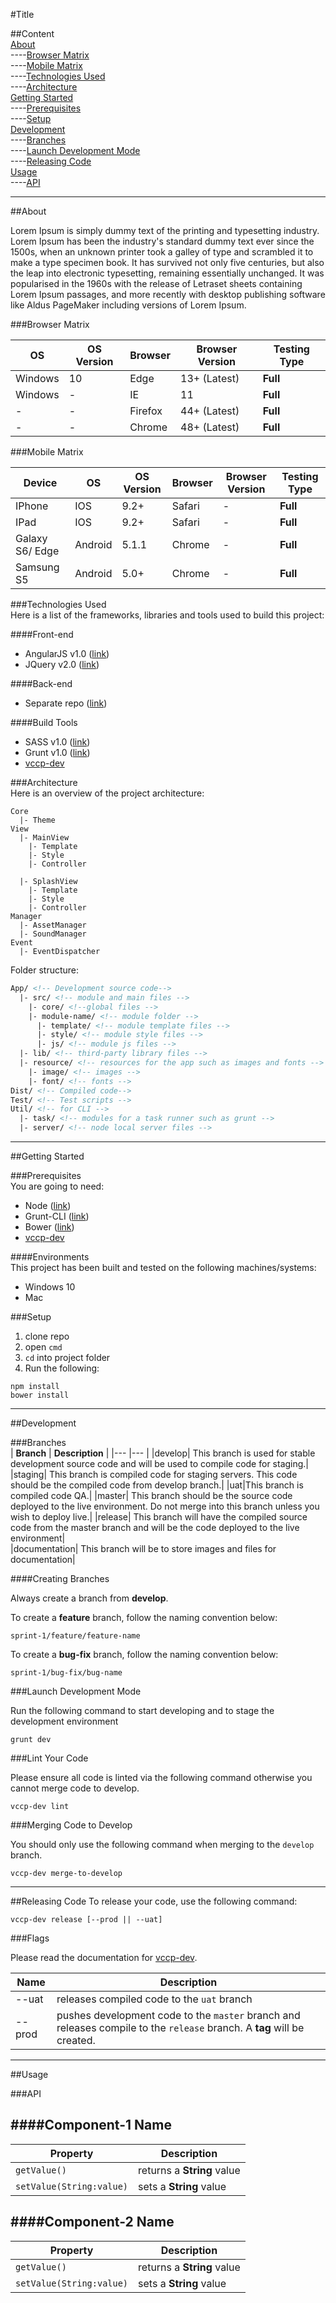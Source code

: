 
#Title  

##Content  
[About](#About)  
----[Browser Matrix](#BrowserMatrix)  
----[Mobile Matrix](#MobileMatrix)  
----[Technologies Used](#TechnologiesUsed)  
----[Architecture](#Architecture)  
[Getting Started](#GettingStarted)  
----[Prerequisites](#Prerequisites)  
----[Setup](#Setup)  
[Development](#Development)    
----[Branches](#Branches)   
----[Launch Development Mode](#LaunchDevelopmentMode)    
----[Releasing Code](#ReleasingCode)   
[Usage](#Usage)   
----[API](#API)  

----------

##<a name="About"></a>About

Lorem Ipsum is simply dummy text of the printing and typesetting industry. Lorem Ipsum has been the industry's standard dummy text ever since the 1500s, when an unknown printer took a galley of type and scrambled it to make a type specimen book. It has survived not only five centuries, but also the leap into electronic typesetting, remaining essentially unchanged. It was popularised in the 1960s with the release of Letraset sheets containing Lorem Ipsum passages, and more recently with desktop publishing software like Aldus PageMaker including versions of Lorem Ipsum.  


###<a name="BrowserMatrix"></a>Browser Matrix

| **OS**  | **OS Version**  |**Browser**| **Browser Version** | **Testing Type** |  
|---      |---              |---        |---                  |---               |  
|Windows  | 10              |  Edge     | 13+ (Latest)        | **Full**             |
|Windows  | -               |  IE       | 11                  | **Full**             |
| -       | -               | Firefox   | 44+ (Latest)        | **Full**             |  
| -       | -               | Chrome | 48+ (Latest)        | **Full**             |

###<a name="MobileMatrix"></a>Mobile Matrix

| **Device**  | **OS**  | **OS Version**  |**Browser**| **Browser Version** | **Testing Type** |  
|---   |---   |---              |---        |---                  |---               |  
|IPhone       | IOS     |  9.2+           | Safari    | -|**Full** |
|IPad| IOS     |  9.2+           | Safari    | -|**Full** |
|Galaxy S6/ Edge| Android |  5.1.1           | Chrome | -|**Full** |
|Samsung S5| Android |  5.0+           | Chrome | -|**Full** | 


###<a name="TechnologiesUsed"></a>Technologies Used  
Here is a list of the frameworks, libraries and tools used to build this project:  

####Front-end  

* AngularJS v1.0 ([link](example))   
* JQuery v2.0 ([link](example))  

####Back-end  

* Separate repo  ([link](example))  
  
####Build Tools  

* SASS v1.0 ([link](example))
* Grunt v1.0 ([link](example))
* [vccp-dev](https://github.com/vccp/vccp-dev)

###<a name="Architecture"></a>Architecture  
Here is an overview of the project architecture:  

```
Core
  |- Theme
View
  |- MainView
    |- Template
    |- Style
    |- Controller
    
  |- SplashView
    |- Template
    |- Style
    |- Controller
Manager
  |- AssetManager
  |- SoundManager
Event
  |- EventDispatcher
```
 
Folder structure: 
 
```html
App/ <!-- Development source code-->
  |- src/ <!-- module and main files -->
    |- core/ <!--global files -->
    |- module-name/ <!-- module folder -->
      |- template/ <!-- module template files -->
      |- style/ <!-- module style files -->
      |- js/ <!-- module js files -->
  |- lib/ <!-- third-party library files -->
  |- resource/ <!-- resources for the app such as images and fonts -->
    |- image/ <!-- images -->
    |- font/ <!-- fonts -->
Dist/ <!-- Compiled code-->
Test/ <!-- Test scripts -->
Util/ <!-- for CLI -->
  |- task/ <!-- modules for a task runner such as grunt -->
  |- server/ <!-- node local server files -->
```

----------  

##<a name="GettingStarted"></a>Getting Started  

###<a name="Prerequisites"></a>Prerequisites  
 You are going to need: 
  
 * Node  ([link](example))
 * Grunt-CLI   ([link](example))  
 * Bower  ([link](example))  
 * [vccp-dev](https://github.com/vccp/vccp-dev)

####Environments  
This project has been built and tested on the following machines/systems: 

* Windows 10  
* Mac    

###<a name="Setup"></a>Setup
1. clone repo  
2. open `cmd`  
3. `cd` into project folder  
4.  Run the following:  
 
 ```shell
 npm install  
 bower install
 ```

----------

##<a name="Development"></a>Development

###<a name="Branches"></a>Branches  
| **Branch**  | **Description**  |
|---      |---              |
|develop| This branch is used for stable development source code and will be used to compile code for staging.|
|staging| This branch is compiled code for staging servers. This code should be the compiled code from develop branch.|
|uat|This branch is compiled code QA.|
|master| This branch should be the source code deployed to the live environment. Do not merge into this branch unless you wish to deploy live.|
|release| This branch will have the compiled source code from the master branch and will be the code deployed to the live environment|  
|documentation| This branch will be to store images and files for documentation|

####Creating Branches  

Always create a branch from **develop**.

To create a **feature** branch, follow the naming convention below:
```
sprint-1/feature/feature-name
```  

To create a **bug-fix** branch, follow the naming convention below:
```
sprint-1/bug-fix/bug-name
```

###<a name="LaunchDevelopmentMode"></a>Launch Development Mode

Run the following command to start developing and to stage the development environment

```shell
grunt dev
```

###Lint Your Code  

Please ensure all code is linted via the following command otherwise you cannot merge code to develop.  
```
vccp-dev lint
```

###Merging Code to Develop  

You should only use the following command when merging to the `develop` branch.  

```
vccp-dev merge-to-develop
```

----------

##<a name="ReleasingCode"></a>Releasing Code
To release your code, use the following command:

```
vccp-dev release [--prod || --uat]
```

###Flags  

Please read the documentation for [vccp-dev](https://github.com/vccp/vccp-dev).  

| **Name**  | **Description**  |  
|---   |---   |  
|--uat| releases compiled code to the `uat` branch|  
|--prod| pushes development code to the `master` branch and releases compile to the `release` branch. A **tag** will be created. |  
  
----------

##<a name="Usage"></a>Usage

###<a name="API"></a>API

####Component-1 Name
---
| **Property**  | **Description**  |  
|---   |---   |
|`getValue()`| returns a **String** value|
|`setValue(String:value)`| sets a **String** value|  

####Component-2 Name
---
| **Property**  | **Description**  |  
|---   |---   |
|`getValue()`| returns a **String** value|
|`setValue(String:value)`| sets a **String** value|